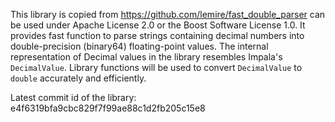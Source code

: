 This library is copied from https://github.com/lemire/fast_double_parser can be used under Apache License 2.0 or the Boost Software License 1.0.  It provides fast function to parse strings containing decimal numbers into double-precision (binary64) floating-point values. The internal representation of Decimal values in the library resembles Impala's `DecimalValue`. Library functions will be used to convert `DecimalValue` to `double` accurately and efficiently.

Latest commit id of the library: e4f6319bfa9cbc829f7f99ae88c1d2fb205c15e8